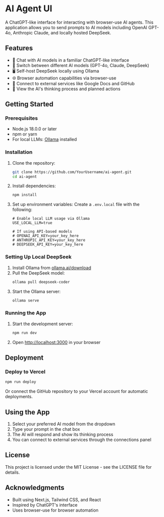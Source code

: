 # AI Agent UI

A ChatGPT-like interface for interacting with browser-use AI agents. This application allows you to send prompts to AI models including OpenAI GPT-4o, Anthropic Claude, and locally hosted DeepSeek.

## Features

- 🤖 Chat with AI models in a familiar ChatGPT-like interface
- 🔄 Switch between different AI models (GPT-4o, Claude, DeepSeek)
- 🖥️ Self-host DeepSeek locally using Ollama
- 🌐 Browser automation capabilities via browser-use
- 🔗 Connect to external services like Google Docs and GitHub
- 💭 View the AI's thinking process and planned actions

## Getting Started

### Prerequisites

- Node.js 18.0.0 or later
- npm or yarn
- For local LLMs: [Ollama](https://ollama.ai/download) installed

### Installation

1. Clone the repository:
   ```bash
   git clone https://github.com/YourUsername/ai-agent.git
   cd ai-agent
   ```

2. Install dependencies:
   ```bash
   npm install
   ```

3. Set up environment variables:
   Create a `.env.local` file with the following:
   ```
   # Enable local LLM usage via Ollama
   USE_LOCAL_LLM=true

   # If using API-based models
   # OPENAI_API_KEY=your_key_here
   # ANTHROPIC_API_KEY=your_key_here
   # DEEPSEEK_API_KEY=your_key_here
   ```

### Setting Up Local DeepSeek

1. Install Ollama from [ollama.ai/download](https://ollama.ai/download)
2. Pull the DeepSeek model:
   ```bash
   ollama pull deepseek-coder
   ```
3. Start the Ollama server:
   ```bash
   ollama serve
   ```

### Running the App

1. Start the development server:
   ```bash
   npm run dev
   ```
2. Open [http://localhost:3000](http://localhost:3000) in your browser

## Deployment

### Deploy to Vercel

```bash
npm run deploy
```

Or connect the GitHub repository to your Vercel account for automatic deployments.

## Using the App

1. Select your preferred AI model from the dropdown
2. Type your prompt in the chat box
3. The AI will respond and show its thinking process
4. You can connect to external services through the connections panel

## License

This project is licensed under the MIT License - see the LICENSE file for details.

## Acknowledgments

- Built using Next.js, Tailwind CSS, and React
- Inspired by ChatGPT's interface
- Uses browser-use for browser automation
